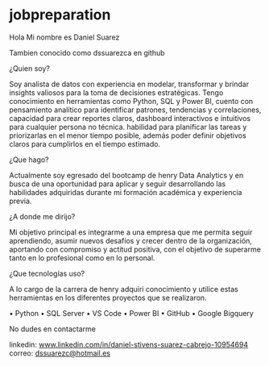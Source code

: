 # jobpreparation

Hola Mi nombre es Daniel Suarez

Tambien conocido como dssuarezca en github

¿Quien soy?

Soy analista de datos con experiencia en modelar, transformar y brindar insights valiosos para la toma de decisiones estratégicas. Tengo conocimiento en herramientas como Python, SQL y Power BI, cuento con pensamiento analítico para identificar patrones, tendencias y correlaciones, capacidad para crear reportes claros, dashboard interactivos e intuitivos para cualquier persona no técnica. habilidad para planificar las tareas y priorizarlas en el menor tiempo posible, además poder definir objetivos claros para cumplirlos en el tiempo estimado. 

¿Que hago?

Actualmente soy egresado del bootcamp de henry Data Analytics y en busca de una oportunidad para aplicar y seguir desarrollando las habilidades adquiridas durante mi formación académica y experiencia previa.

¿A donde me dirijo?

Mi objetivo principal es integrarme a una empresa que me permita seguir aprendiendo, asumir nuevos desafíos y crecer dentro de la organización, aportando con compromiso y actitud positiva, con el objetivo de superarme tanto en lo profesional como en lo personal.

¿Que tecnologías uso?

A lo cargo de la carrera de henry adquiri conocimiento y utilice estas herramientas en los diferentes proyectos que se realizaron.

  •	Python
  •	SQL Server
  •	VS Code
  •	Power BI
  •	GitHub
  •	Google Bigquery

No dudes en contactarme

linkedin: www.linkedin.com/in/daniel-stivens-suarez-cabrejo-10954694
correo: dssuarezc@hotmail.es

